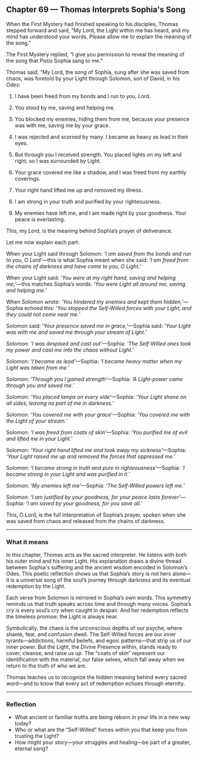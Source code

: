 ## Chapter 69 — Thomas Interprets Sophia's Song

When the First Mystery had finished speaking to his disciples, Thomas stepped forward and said, “My Lord, the Light within me has heard, and my mind has understood your words. Please allow me to explain the meaning of the song.”

The First Mystery replied, “I give you permission to reveal the meaning of the song that Pistis Sophia sang to me.”

Thomas said, “My Lord, the song of Sophia, sung after she was saved from chaos, was foretold by your Light through Solomon, son of David, in his *Odes*:

1. I have been freed from my bonds and I run to you, Lord.

2. You stood by me, saving and helping me.

3. You blocked my enemies, hiding them from me, because your presence was with me, saving me by your grace.

4. I was rejected and scorned by many. I became as heavy as lead in their eyes.

5. But through you I received strength. You placed lights on my left and right, so I was surrounded by Light.

6. Your grace covered me like a shadow, and I was freed from my earthly coverings.

7. Your right hand lifted me up and removed my illness.

8. I am strong in your truth and purified by your righteousness.

9. My enemies have left me, and I am made right by your goodness. Your peace is everlasting.

This, my Lord, is the meaning behind Sophia’s prayer of deliverance.

Let me now explain each part:

When your Light said through Solomon: *‘I am saved from the bonds and run to you, O Lord’*—this is what Sophia meant when she said: *‘I am freed from the chains of darkness and have come to you, O Light.’*

When your Light said: *‘You were at my right hand, saving and helping me,’*—this matches Sophia’s words: *‘You were Light all around me, saving and helping me.’*

When Solomon wrote: *‘You hindered my enemies and kept them hidden,’*—Sophia echoed this: *‘You stopped the Self-Willed forces with your Light, and they could not come near me.’*

Solomon said: *‘Your presence saved me in grace,’*—Sophia said: *‘Your Light was with me and saved me through your stream of Light.’*

Solomon: *‘I was despised and cast out’*—Sophia: *‘The Self-Willed ones took my power and cast me into the chaos without Light.’*

Solomon: *‘I became as lead’*—Sophia: *‘I became heavy matter when my Light was taken from me.’*

Solomon: *‘Through you I gained strength’*—Sophia: *‘A Light-power came through you and saved me.’*

Solomon: *‘You placed lamps on every side’*—Sophia: *‘Your Light shone on all sides, leaving no part of me in darkness.’*

Solomon: *‘You covered me with your grace’*—Sophia: *‘You covered me with the Light of your stream.’*

Solomon: *‘I was freed from coats of skin’*—Sophia: *‘You purified me of evil and lifted me in your Light.’*

Solomon: *‘Your right hand lifted me and took away my sickness’*—Sophia: *‘Your Light raised me up and removed the forces that oppressed me.’*

Solomon: *‘I became strong in truth and pure in righteousness’*—Sophia: *‘I became strong in your Light and was purified in it.’*

Solomon: *‘My enemies left me’*—Sophia: *‘The Self-Willed powers left me.’*

Solomon: *‘I am justified by your goodness, for your peace lasts forever’*—Sophia: *‘I am saved by your goodness, for you save all.’*

This, O Lord, is the full interpretation of Sophia’s prayer, spoken when she was saved from chaos and released from the chains of darkness.

---

### What it means

In this chapter, Thomas acts as the sacred interpreter. He listens with both his outer mind and his inner Light. His explanation draws a divine thread between Sophia's suffering and the ancient wisdom encoded in Solomon’s Odes. This poetic reflection shows us that Sophia’s story is not hers alone—it is a universal song of the soul’s journey through darkness and its eventual redemption by the Light.

Each verse from Solomon is mirrored in Sophia’s own words. This symmetry reminds us that truth speaks across time and through many voices. Sophia’s cry is every soul’s cry when caught in despair. And her redemption reflects the timeless promise: the Light is always near.

Symbolically, the chaos is the unconscious depths of our psyche, where shame, fear, and confusion dwell. The Self-Willed forces are our inner tyrants—addictions, harmful beliefs, and egoic patterns—that strip us of our inner power. But the Light, the Divine Presence within, stands ready to cover, cleanse, and raise us up. The “coats of skin” represent our identification with the material, our false selves, which fall away when we return to the truth of who we are.

Thomas teaches us to recognize the hidden meaning behind every sacred word—and to know that every act of redemption echoes through eternity.

---

### Reflection

* What ancient or familiar truths are being reborn in your life in a new way today?
* Who or what are the “Self-Willed” forces within you that keep you from trusting the Light?
* How might your story—your struggles and healing—be part of a greater, eternal song?
